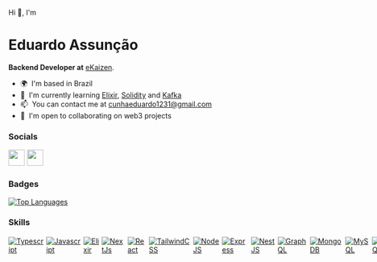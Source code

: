 Hi 👋, I'm
# Eduardo Assunção

**Backend Developer at** [eKaizen](https://web.ekaizen.digital/).

* 🌍  I'm based in Brazil
* 🧠  I'm currently learning [Elixir](https://elixir-lang.org/), [Solidity](https://docs.soliditylang.org/) and [Kafka](https://kafka.apache.org)
* 📫  You can contact me at [cunhaeduardo1231@gmail.com](mailto:cunhaeduardo1231@gmail.com)
* 🤝  I'm open to collaborating on web3 projects

### Socials

<div style="display:flex;gap: 5px;align-items: center;margin-bottom: 5px">
  <a href="https://www.github.com/cunhaedu" target="_blank" rel="noreferrer">
    <img
      src="https://raw.githubusercontent.com/danielcranney/readme-generator/main/public/icons/socials/github-dark.svg"
      width="32"
      height="32"
    />
  </a>
  <a href="https://www.linkedin.com/in/eduassuncao" target="_blank" rel="noreferrer">
    <img
      src="https://raw.githubusercontent.com/danielcranney/readme-generator/main/public/icons/socials/linkedin.svg"
      width="32"
      height="32"
    />
  </a>
</div>

### Badges

<a href="https://github.com/cunhaedu" align="left">
  <img 
    src="https://github-readme-stats.vercel.app/api/top-langs/?username=cunhaedu&hide=shell,html,css&layout=compact&langs_count=6"
    alt="Top Languages"
  />
</a>

### Skills

<div style="display:flex;gap: 5px;align-items: center;margin-bottom: 5px">
  <!--   Languages  -->
  <a href="https://www.typescriptlang.org/" target="_blank" rel="noreferrer">
    <img
      src="https://raw.githubusercontent.com/danielcranney/readme-generator/main/public/icons/skills/typescript-colored.svg"
      width="36"
      height="36"
      alt="Typescript"
    />
  </a>
  <a href="https://developer.mozilla.org/en-US/docs/Web/JavaScript" target="_blank" rel="noreferrer">
    <img
      src="https://raw.githubusercontent.com/danielcranney/readme-generator/main/public/icons/skills/javascript-colored.svg"
      width="36"
      height="36"
      alt="Javascript"
    />
  </a>
  <a href="https://elixir-lang.org/" target="_blank" rel="noreferrer">
    <img
      src="https://www.vectorlogo.zone/logos/elixir-lang/elixir-lang-icon.svg"
      width="36"
      height="36"
      alt="Elixir"
    />
  </a>

  <!--   Frontend-frameworks  -->
  
  <a href="https://nextjs.org/docs" target="_blank" rel="noreferrer">
    <img
      src="https://raw.githubusercontent.com/danielcranney/readme-generator/main/public/icons/skills/nextjs-colored-dark.svg"
      width="36"
      height="36"
      alt="NextJs"
    />
  </a>
  <a href="https://reactjs.org/" target="_blank" rel="noreferrer">
    <img
      src="https://raw.githubusercontent.com/danielcranney/readme-generator/main/public/icons/skills/react-colored.svg"
      width="36"
      height="36"
      alt="React"
    />
  </a>
  <a href="https://tailwindcss.com/" target="_blank" rel="noreferrer">
    <img
      src="https://raw.githubusercontent.com/danielcranney/readme-generator/main/public/icons/skills/tailwindcss-colored.svg"
      width="36"
      height="36"
      alt="TailwindCSS"
    />
  </a>

  <!--   Backend-frameworks  -->
  
  <a href="https://nodejs.org/en/" target="_blank" rel="noreferrer">
    <img
      src="https://raw.githubusercontent.com/danielcranney/readme-generator/main/public/icons/skills/nodejs-colored.svg"
      width="36"
      height="36"
      alt="NodeJS"
    />
  </a>
  <a href="https://expressjs.com/" target="_blank" rel="noreferrer">
    <img
      src="https://raw.githubusercontent.com/danielcranney/readme-generator/main/public/icons/skills/express-colored-dark.svg"
      width="36"
      height="36"
      alt="Express"
    />
  </a>
  <a href="https://docs.nestjs.com/" target="_blank" rel="noreferrer">
    <img
      src="https://raw.githubusercontent.com/danielcranney/readme-generator/main/public/icons/skills/nestjs-colored.svg"
      width="36"
      height="36"
      alt="NestJS"
    />
  </a>
  <a href="https://graphql.org/" target="_blank" rel="noreferrer">
    <img
      src="https://raw.githubusercontent.com/danielcranney/readme-generator/main/public/icons/skills/graphql-colored.svg"
      width="36"
      height="36"
      alt="GraphQL"
    />
  </a>
  <a href="https://www.mongodb.com/" target="_blank" rel="noreferrer">
    <img
      src="https://raw.githubusercontent.com/danielcranney/readme-generator/main/public/icons/skills/mongodb-colored.svg"
      width="36"
      height="36"
      alt="MongoDB"
    />
  </a>
  <a href="https://www.mysql.com/" target="_blank" rel="noreferrer">
    <img
      src="https://raw.githubusercontent.com/danielcranney/readme-generator/main/public/icons/skills/mysql-colored.svg"
      width="36"
      height="36"
      alt="MySQL"
    />
  </a>
  <a href="https://www.postgresql.org/" target="_blank" rel="noreferrer">
    <img
      src="https://raw.githubusercontent.com/danielcranney/readme-generator/main/public/icons/skills/postgresql-colored.svg"
      width="36"
      height="36"
      alt="PostgreSQL"
    />
  </a>

  <!--   Web3-frameworks  -->
  
  <a href="https://metamask.io/" target="_blank" rel="noreferrer">
    <img
      src="https://raw.githubusercontent.com/danielcranney/readme-generator/main/public/icons/skills/metamask-colored.svg"
      width="36"
      height="36"
      alt="MetaMask"
    />
  </a>
  <a href="https://soliditylang.org/" target="_blank" rel="noreferrer">
    <img
      src="https://github.com/vscode-icons/vscode-icons/blob/master/icons/file_type_solidity.svg"
      width="36"
      height="36"
      alt="Solidity"
    />
  </a>
  <a href="https://hardhat.org/" target="_blank" rel="noreferrer">
    <img
      src="https://raw.githubusercontent.com/danielcranney/readme-generator/main/public/icons/skills/hardhat-colored.svg"
      width="36"
      height="36"
      alt="Hardhat"
    />
  </a>
  <a href="https://ethers.io" target="_blank" rel="noreferrer">
    <img
      src="https://raw.githubusercontent.com/danielcranney/readme-generator/main/public/icons/skills/ethers-colored.svg"
      width="36"
      height="36"
      alt="Ethers"
    />
  </a>
  <a href="https://trufflesuite.com" target="_blank" rel="noreferrer">
    <img
      src="https://raw.githubusercontent.com/danielcranney/readme-generator/main/public/icons/skills/truffle-colored.svg"
      width="36"
      height="36"
      alt="Truffle"
    />
  </a>
  <a href="https://ethereum.org/en/" target="_blank" rel="noreferrer">
    <img
      src="https://raw.githubusercontent.com/danielcranney/readme-generator/main/public/icons/skills/ethereum-colored.svg"
      width="36"
      height="36"
      alt="Ethereum"
    /></a>
  <a href="https://docs.alchemy.com/alchemy/documentation/alchemy-web3" target="_blank" rel="noreferrer">
    <img
      src="https://raw.githubusercontent.com/danielcranney/readme-generator/main/public/icons/skills/alchemy-colored.svg"
      width="36" height="36"
      alt="Alchemy"
    />
  </a>
</div>
